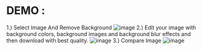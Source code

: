 



# DEMO :
1.) Select Image And Remove Background
![image](https://github.com/user-attachments/assets/1702b5d8-8990-46d1-896f-5c72268da66c)
2.) Edit your image with background colors, background images and background blur effects and then download with best quality.
![image](https://github.com/user-attachments/assets/2f6fc3cf-30fc-47ee-951d-66da651e9f70)
3.) Compare Image
![image](https://github.com/user-attachments/assets/0173b975-847e-49fc-96db-a5681cbecfcf)
